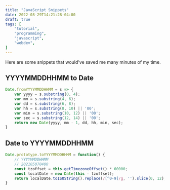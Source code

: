 ```yaml
---
title: "JavaScript Snippets"
date: 2022-08-29T14:21:28-04:00
draft: true
tags: [
    "tutorial",
    "programming",
    "javascript",
    "webdev",
]
---
```


Here are some snippets that would've saved me many minutes of my time.

## YYYYMMDDHHMM to Date

```js
Date.fromYYYYMMDDHHMM = s => {
    var yyyy = s.substring(0, 4);
    var mm = s.substring(4, 6);
    var dd = s.substring(6, 8);
    var hh = s.substring(8, 10) || '00';
    var min = s.substring(10, 12) || '00';
    var sec = s.substring(12, 14) || '00';
    return new Date(yyyy, mm - 1, dd, hh, min, sec);
}
```

## Date to YYYYMMDDHHMM

```js
Date.prototype.toYYYYMMDDHHMM = function() {
    // YYYYMMDDHHMM
    // 202105070400
    const tzoffset = this.getTimezoneOffset() * 60000;
    const localDate = new Date(this - tzoffset);
    return localDate.toISOString().replace(/[^0-9]/g, '').slice(0, 12);
}
```
